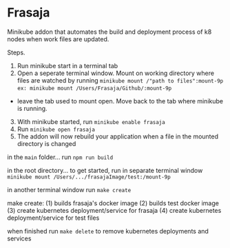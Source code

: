 # Frasaja

Minikube addon that automates the build and deployment process of k8 nodes when work files are updated. 

Steps. 
1. Run minikube start in a terminal tab
2. Open a seperate terminal window. Mount on working directory where files are watched by running `minikube mount /"path to files":mount-9p`
`ex: minikube mount /Users/Frasaja/Github/:mount-9p`
- leave the tab used to mount open. Move back to the tab where minikube is running.
3. With minikube started, run `minikube enable frasaja`
4. Run `minikube open frasaja` 
5. The addon will now rebuild your application when a file in the mounted directory is changed


in the `main` folder...
  run `npm run build`

in the root directory...
  to get started, run in separate terminal window `minikube mount /Users/.../frasajaImage/test:/mount-9p`
  <!-- minikube mount /Users/jaredweiss/frasajaImage/test:/mount-9p -->
  <!-- minikube mount /Users/jaredweiss/frasajaImage/test2:/mount-9p -->
  in another terminal window run `make create`

make create:
  (1) builds frasaja's docker image
  (2) builds test docker image
  (3) create kubernetes deployment/service for frasaja
  (4) create kubernetes deployment/service for test files


when finished run `make delete` to remove kubernetes deployments and services
